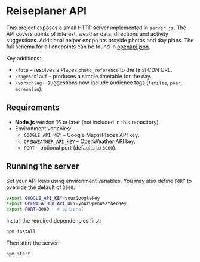 # Reiseplaner API

This project exposes a small HTTP server implemented in `server.js`. The API covers points of interest, weather data, directions and activity suggestions. Additional helper endpoints provide photos and day plans. The full schema for all endpoints can be found in [openapi.json](openapi.json).

Key additions:
- `/foto` – resolves a Places `photo_reference` to the final CDN URL.
- `/tagesablauf` – produces a simple timetable for the day.
- `/vorschlag` – suggestions now include audience tags (`familie`, `paar`, `adrenalin`).

## Requirements

 - **Node.js** version 16 or later (not included in this repository).
- Environment variables:
  - `GOOGLE_API_KEY` – Google Maps/Places API key.
  - `OPENWEATHER_API_KEY` – OpenWeather API key.
  - `PORT` – optional port (defaults to `3000`).


## Running the server

Set your API keys using environment variables. You may also define `PORT` to override the default of `3000`.

```bash
export GOOGLE_API_KEY=yourGoogleKey
export OPENWEATHER_API_KEY=yourOpenWeatherKey
export PORT=8080   # optional
```

Install the required dependencies first:

```bash
npm install
```

Then start the server:

```bash
npm start
```
